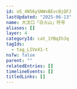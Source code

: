 ```yaml
---
id: o5_4N56ySNWvBEvcBjQFJ
lastUpdated: "2025-06-13"
name: 大汶口「日火山」符号
aliases: []
layer: 4
categoryId: cat_1YBqIhJq
tagIds:
  - tag_LIVeX1-t
nsfw: false
parent: ""
relatedEntries: []
timelineEvents: []
titledLinks: []
---
```


